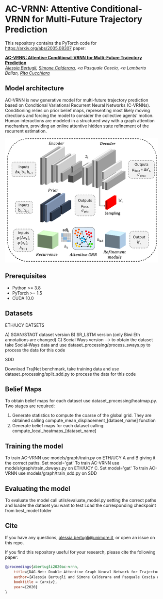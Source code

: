 # AC-VRNN: Attentive Conditional-VRNN for Multi-Future Trajectory Prediction
This repository contains the PyTorch code for https://arxiv.org/abs/2005.08307 paper:

**<a href="https://arxiv.org/abs/2005.08307">AC-VRNN: Attentive Conditional-VRNN for Multi-Future Trajectory Prediction</a>**  
*<a href="https://aimagelab.ing.unimore.it/imagelab/person.asp?idpersona=110">Alessia Bertugli</a>,
<a href="https://aimagelab.ing.unimore.it/imagelab/person.asp?idpersona=38">Simone Calderara</a>,
<a Pasquale Coscia</a>,
<a Lamberto Ballan</a>,
<a href="https://aimagelab.ing.unimore.it/imagelab/person.asp?idpersona=1">Rita Cucchiara</a>*  

## Model architecture
AC-VRNN is new generative model for multi-future trajectory prediction based on Conditional Variational Recurrent Neural Networks (C-VRNNs). Conditioning relies on prior belief maps, representing most likely moving directions and forcing the model to consider the collective agents’ motion. Human interactions are modeled in a structured way with a graph attention mechanism, providing an online attentive hidden state refinement of the recurrent estimation.

![ac-vrnn - overview](model.png)

## Prerequisites

* Python >= 3.8
* PyTorch >= 1.5
* CUDA 10.0


## Datasets

ETH/UCY DATSETS

A) SGAN/STAGT dataset version
B) SR_LSTM version (only Biwi Eth annotations are changed)
C) Social Ways version --> to obtain the dataset take Social-Ways data and use dataset_processing/process_sways.py
   to process the data for this code

SDD

Download TrajNet benchmark, take training data and use dataset_processing/split_sdd.py to process the data for this code


## Belief Maps

To obtain belief maps for each dataset use dataset_processing/heatmap.py. Two stages are required:
1. Generate statistics to compute the coarse of the global grid.
   They are obtained calling compute_mean_displacement_[dataset_name] function
2. Generate belief maps for each dataset calling compute_local_heatmaps_[dataset_name]

## Training the model
To train AC-VRNN use models/graph/train.py on ETH/UCY A and B giving it the correct paths. Set model='gat'
To train AC-VRNN use models/graph/train_dsways.py on ETH/UCY C. Set model='gat'
To train AC-VRNN use models/graph/train_sdd.py on SDD

## Evaluating the model
To evaluate the model call utils/evaluate_model.py setting the correct paths and loader the dataset you want to test
Load the corresponding checkpoint from best_model folder

## Cite
If you have any questions, [alessia.bertugli@unimore.it](mailto:alessia.bertugli@unimore.it), or open an issue on this repo. 

If you find this repository useful for your research, please cite the following paper:
```bibtex
@proceedings{abertugli2020ac-vrnn,
    title={DAG-Net: Double Attentive Graph Neural Network for Trajectory Forecasting},
    author={Alessia Bertugli and Simone Calderara and Pasquale Coscia and Lamberto Ballan and Rita Cucchiara},
    booktitle = {arxiv},
    year={2020}
}
```
